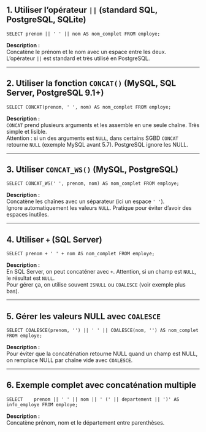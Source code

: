 ## 1. Utiliser l’opérateur `||` (standard SQL, PostgreSQL, SQLite)


`SELECT prenom || ' ' || nom AS nom_complet FROM employe;`

**Description :**  
Concatène le prénom et le nom avec un espace entre les deux.  
L’opérateur `||` est standard et très utilisé en PostgreSQL.

---

## 2. Utiliser la fonction `CONCAT()` (MySQL, SQL Server, PostgreSQL 9.1+)


`SELECT CONCAT(prenom, ' ', nom) AS nom_complet FROM employe;`

**Description :**  
`CONCAT` prend plusieurs arguments et les assemble en une seule chaîne. Très simple et lisible.  
Attention : si un des arguments est `NULL`, dans certains SGBD `CONCAT` retourne `NULL` (exemple MySQL avant 5.7). PostgreSQL ignore les NULL.

---

## 3. Utiliser `CONCAT_WS()` (MySQL, PostgreSQL)


`SELECT CONCAT_WS(' ', prenom, nom) AS nom_complet FROM employe;`

**Description :**  
Concatène les chaînes avec un séparateur (ici un espace `' '`).  
Ignore automatiquement les valeurs `NULL`. Pratique pour éviter d’avoir des espaces inutiles.

---

## 4. Utiliser `+` (SQL Server)


`SELECT prenom + ' ' + nom AS nom_complet FROM employe;`

**Description :**  
En SQL Server, on peut concaténer avec `+`. Attention, si un champ est `NULL`, le résultat est `NULL`.  
Pour gérer ça, on utilise souvent `ISNULL` ou `COALESCE` (voir exemple plus bas).

---

## 5. Gérer les valeurs NULL avec `COALESCE`


`SELECT COALESCE(prenom, '') || ' ' || COALESCE(nom, '') AS nom_complet FROM employe;`

**Description :**  
Pour éviter que la concaténation retourne NULL quand un champ est NULL, on remplace NULL par chaîne vide avec `COALESCE`.

---

## 6. Exemple complet avec concaténation multiple


`SELECT    prenom || ' ' || nom || ' (' || departement || ')' AS info_employe FROM employe;`

**Description :**  
Concatène prénom, nom et le département entre parenthèses.